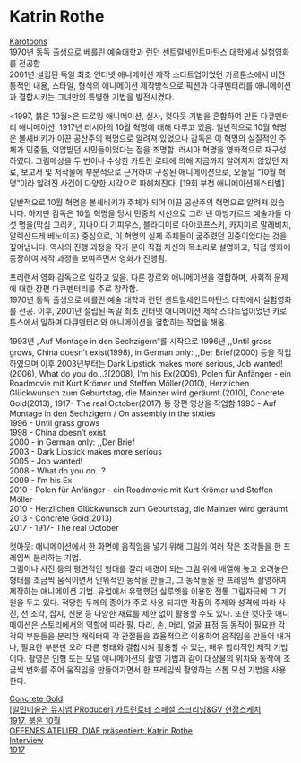 # Katrin Rothe

[Karotoons](http://www.karotoons.de/)     
1970년 동독 출생으로 베를린 예술대학과 런던 센트럴세인트마틴스 대학에서 실험영화를 전공함     
2001년 설립된 독일 최초 인터넷 애니메이션 제작 스타트업이었던 카로툰스에서 비전통적인 내용, 스타일, 형식의 애니메이션 제작방식으로 픽션과 다큐멘터리를 애니메이션과 결합시키는 그녀만의 특별한 기법을 발전시켰다.     

<1997, 붉은 10월>은 드로잉 애니메이션, 실사, 컷아웃 기법을 혼합하여 만든 다큐멘터리 애니메이션. 1917년 러시아의 10월 혁명에 대해 다루고 있음. 일반적으로 10월 혁명은 볼셰비키가 이끈 공산주의 혁명으로 알려져 있었으나 감독은 이 혁명의 실질적인 주체가 민중들, 억압받던 시민들이었다는 점을 조명함. 
러시아 혁명을 영화적으로 재구성하였다. 그림메상을 두 번이나 수상한 카트린 로테에 의해 지금까지 알려지지 않았던 자료, 보고서 및 저작물에 부분적으로 근거하여 구성된 애니메이션으로, 오늘날 “10월 혁명”이라 알려진 사건이 다양한 시각으로 파헤쳐진다.  [19회 부천 애니메이션페스티벌]    

일반적으로 10월 혁명은 볼셰비키가 주체가 되어 이끈 공산주의 혁명으로 알려져 있습니다. 하지만 감독은 10월 혁명을 당시 민중의 시선으로 그려 낸 아방가르드 예술가들 다섯 명을(막심 고리키, 지나이다 기피우스, 블라디미르 마야코프스키, 카지미르 말레비치, 알렉산드레 베노이즈) 중심으로, 이 혁명의 실제 주체들이 굶주렸던 민중이었다는 것을 짚어냅니다. 
역사의 진행 과정을 작가 분이 직접 자신의 목소리로 설명하고, 직접 영화에 등장하여 제작 과정을 보여주면서 영화가 진행됨.   

프리랜서 영화 감독으로 일하고 있음. 다른 장르와 애니메이션을 결합하며, 사회적 문제에 대한 장편 다큐멘터리를 주로 창작함.      
1970년 동독 출생으로 베를린 예술 대학과 런던 센트럴세인트마틴스 대학에서 실험영화를 전공. 이후, 2001년 설립된 독일 최초 인터넷 애니메이션 제작 스타트업이었던 카로툰스에서 일하며 다큐멘터리와 애니메이션을 결합하는 작업을 해옴. 



1993년 „Auf Montage in den Sechzigern“를 시작으로 1996년 ,,Until grass grows, China doesn’t exist(1998), in German only: ,,Der Brief(2000) 등을 작업하였으며 이후 2003년부터는 Dark Lipstick makes more serious, Job wanted!(2006), What do you do…?(2008), I’m his Ex(2009), 	Polen für Anfänger - ein Roadmovie mit Kurt Krömer und Steffen Möller(2010), Herzlichen Glückwunsch zum Geburtstag, die Mainzer wird geräumt.(2010), Concrete Gold(2013), 1917- The real October(2017) 등 장편 영상을 작업함
1993 - Auf Montage in den Sechzigern / On assembly in the sixties    
1996 - Until grass grows    
1998 - China doesn’t exist     
2000 - in German only: ,,Der Brief    
2003 - Dark Lipstick makes more serious   
2005 - Job wanted!   
2008 - What do you do…?   
2009 - I’m his Ex    
2010 - Polen für Anfänger - ein Roadmovie mit Kurt Krömer und Steffen Möller    
2010 - Herzlichen Glückwunsch zum Geburtstag, die Mainzer wird geräumt   
2013 - Concrete Gold(2013)   
2017 - 1917- The real October    

컷아웃: 애니메이션에서 한 화면에 움직임을 넣기 위해 그림의 여러 작은 조각들을 한 프레임씩 분리하는 기법.      
그림이나 사진 등의 평면적인 형태를 잘라 배경이 되는 그림 위에 배열해 놓고 오려놓은 형태를 조금씩 움직이면서 인위적인 동작을 만들고, 그 동작들을 한 프레임씩 촬영하여 제작하는 애니메이션 기법. 유럽에서 유행했던 실루엣을 이용한 전통 그림자극에 그 기원을 두고 있다.
적당한 두께의 종이가 주로 사용 되지만 작품의 주제와 성격에 따라 사진, 천 조각, 잡지, 신문 등 다양한 재료를 제한 없이 활용할 수도 있다. 또한 컷아웃 애니메이션은 스토리에서의 역할에 따라 팔, 다리, 손, 머리, 얼굴 표정 등 동작이 필요한 각각의 부분들을 분리한 캐릭터의 각 관절들을 효율적으로 이용하여 움직임을 만들어 내거나, 필요한 부분만 오려 다른 형태와 결합시켜 활용할 수 있는, 매우 합리적인 제작 기법이다. 촬영은 인형 또는 모델 애니메이션의 촬영 기법과 같이 대상물의 위치와 동작에 조금씩 변화를 주어 움직임을 만들어가면서 한 프레임씩 촬영하는 스톱 모션 기법을 사용한다.



[Concrete Gold](http://www.betongold-der-film.de)     
[[일민미술관 뮤지엄 PRoducer] 카트린로테 스페셜 스크리닝&GV 현장스케치](https://blog.naver.com/kimsin9000/221295530309)      
[1917, 붉은 10월](https://movie.naver.com/movie/bi/mi/basic.naver?code=163661)     
[OFFENES ATELIER. DIAF präsentiert: Katrin Rothe](https://www.diaf.de/sonstiges/katrin-rothe-im-glaesernen-atelier-des-diaf/)     
[Interview](https://cineuropa.org/en/interview/342800/)     
[1917](http://1917movie.com/)    
